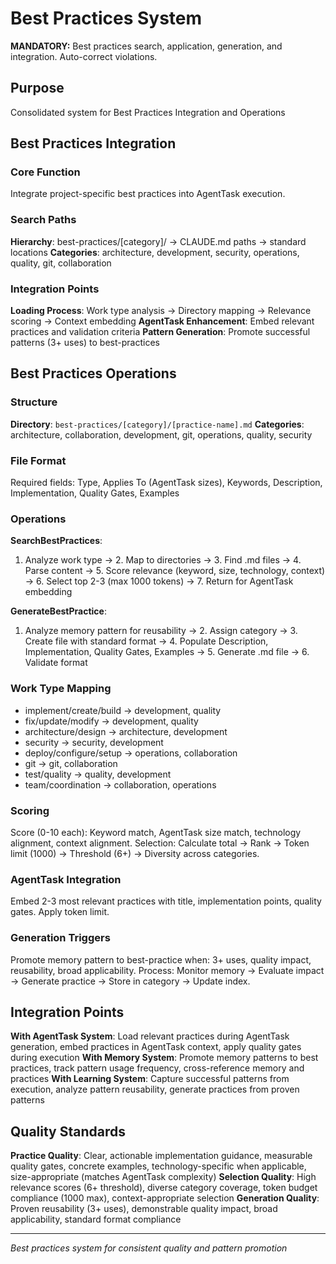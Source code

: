 # Best Practices System

**MANDATORY:** Best practices search, application, generation, and integration. Auto-correct violations.

## Purpose
Consolidated system for Best Practices Integration and Operations

## Best Practices Integration

### Core Function
Integrate project-specific best practices into AgentTask execution.

### Search Paths
**Hierarchy**: best-practices/[category]/ → CLAUDE.md paths → standard locations
**Categories**: architecture, development, security, operations, quality, git, collaboration

### Integration Points
**Loading Process**: Work type analysis → Directory mapping → Relevance scoring → Context embedding
**AgentTask Enhancement**: Embed relevant practices and validation criteria
**Pattern Generation**: Promote successful patterns (3+ uses) to best-practices

## Best Practices Operations

### Structure
**Directory**: `best-practices/[category]/[practice-name].md`
**Categories**: architecture, collaboration, development, git, operations, quality, security

### File Format
Required fields: Type, Applies To (AgentTask sizes), Keywords, Description, Implementation, Quality Gates, Examples

### Operations

**SearchBestPractices**:
1. Analyze work type → 2. Map to directories → 3. Find .md files → 4. Parse content → 5. Score relevance (keyword, size, technology, context) → 6. Select top 2-3 (max 1000 tokens) → 7. Return for AgentTask embedding

**GenerateBestPractice**:
1. Analyze memory pattern for reusability → 2. Assign category → 3. Create file with standard format → 4. Populate Description, Implementation, Quality Gates, Examples → 5. Generate .md file → 6. Validate format

### Work Type Mapping
- implement/create/build → development, quality
- fix/update/modify → development, quality
- architecture/design → architecture, development
- security → security, development
- deploy/configure/setup → operations, collaboration
- git → git, collaboration
- test/quality → quality, development
- team/coordination → collaboration, operations

### Scoring
Score (0-10 each): Keyword match, AgentTask size match, technology alignment, context alignment.
Selection: Calculate total → Rank → Token limit (1000) → Threshold (6+) → Diversity across categories.

### AgentTask Integration
Embed 2-3 most relevant practices with title, implementation points, quality gates. Apply token limit.

### Generation Triggers
Promote memory pattern to best-practice when: 3+ uses, quality impact, reusability, broad applicability.
Process: Monitor memory → Evaluate impact → Generate practice → Store in category → Update index.

## Integration Points
**With AgentTask System**: Load relevant practices during AgentTask generation, embed practices in AgentTask context, apply quality gates during execution
**With Memory System**: Promote memory patterns to best practices, track pattern usage frequency, cross-reference memory and practices
**With Learning System**: Capture successful patterns from execution, analyze pattern reusability, generate practices from proven patterns

## Quality Standards
**Practice Quality**: Clear, actionable implementation guidance, measurable quality gates, concrete examples, technology-specific when applicable, size-appropriate (matches AgentTask complexity)
**Selection Quality**: High relevance scores (6+ threshold), diverse category coverage, token budget compliance (1000 max), context-appropriate selection
**Generation Quality**: Proven reusability (3+ uses), demonstrable quality impact, broad applicability, standard format compliance

---
*Best practices system for consistent quality and pattern promotion*
